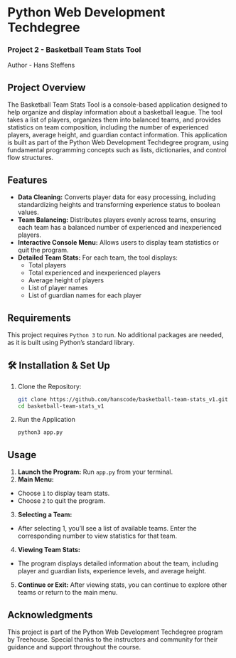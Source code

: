 # Python Web Development Techdegree
### Project 2 - Basketball Team Stats Tool
Author - Hans Steffens

## Project Overview
The Basketball Team Stats Tool is a console-based application designed to help organize and display information about a basketball league. The tool takes a list of players, organizes them into balanced teams, and provides statistics on team composition, including the number of experienced players, average height, and guardian contact information. This application is built as part of the Python Web Development Techdegree program, using fundamental programming concepts such as lists, dictionaries, and control flow structures.

## Features
- **Data Cleaning:** Converts player data for easy processing, including standardizing heights and transforming experience status to boolean values.
- **Team Balancing:** Distributes players evenly across teams, ensuring each team has a balanced number of experienced and inexperienced players.
- **Interactive Console Menu:** Allows users to display team statistics or quit the program.
- **Detailed Team Stats:** For each team, the tool displays:
   - Total players
   - Total experienced and inexperienced players
   - Average height of players
   - List of player names
   - List of guardian names for each player

## Requirements
This project requires `Python 3` to run. No additional packages are needed, as it is built using Python’s standard library.

## 🛠 Installation & Set Up

1. Clone the Repository:
   ```sh
   git clone https://github.com/hanscode/basketball-team-stats_v1.git
   cd basketball-team-stats_v1
   ```
2. Run the Application
   ```sh
   python3 app.py
   ```
## Usage
1. **Launch the Program:** Run `app.py` from your terminal.
2. **Main Menu:**
- Choose `1` to display team stats.
- Choose `2` to quit the program.
3. **Selecting a Team:**
- After selecting 1, you’ll see a list of available teams. Enter the corresponding number to view statistics for that team.
4. **Viewing Team Stats:**
- The program displays detailed information about the team, including player and guardian lists, experience levels, and average height.
5. **Continue or Exit:** After viewing stats, you can continue to explore other teams or return to the main menu.

## Acknowledgments
This project is part of the Python Web Development Techdegree program by Treehouse. Special thanks to the instructors and community for their guidance and support throughout the course.
